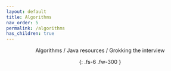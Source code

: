 ```yaml
---
layout: default
title: Algorithms
nav_order: 5
permalink: /algorithms
has_children: true
---
```

<div align="center" markdown="1">
Algorithms / Java resources / Grokking the interview

{: .fs-6 .fw-300 }
</div>